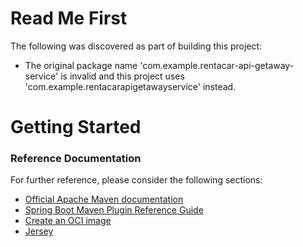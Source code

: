 # Read Me First
The following was discovered as part of building this project:

* The original package name 'com.example.rentacar-api-getaway-service' is invalid and this project uses 'com.example.rentacarapigetawayservice' instead.

# Getting Started

### Reference Documentation
For further reference, please consider the following sections:

* [Official Apache Maven documentation](https://maven.apache.org/guides/index.html)
* [Spring Boot Maven Plugin Reference Guide](https://docs.spring.io/spring-boot/docs/3.0.1/maven-plugin/reference/html/)
* [Create an OCI image](https://docs.spring.io/spring-boot/docs/3.0.1/maven-plugin/reference/html/#build-image)
* [Jersey](https://docs.spring.io/spring-boot/docs/3.0.1/reference/htmlsingle/#web.servlet.jersey)

